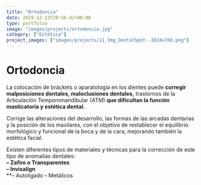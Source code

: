 ```yaml
---
title: "Ortodoncia"
date: 2019-12-23T20:56:42+06:00
type: portfolio
image: "images/projects/ortodoncia.jpg"
category: ["Estética"]
project_images: ["images/projects/11_Img_DentalSpot--1024x768.png"]
---
```


# Ortodoncia

La colocación de bráckets o aparatología en los dientes puede **corregir malposiciones dentales, maloclusiones dentales,** trastornos de la Articulación Temporomandibular (ATM) **que dificultan la función masticatoria y estética dental.**

Corrige las alteraciones del desarrollo, las formas de las arcadas dentarias y la posición de los maxilares, con el objetivo de restablecer el equilibrio morfológico y funcional de la boca y de la cara, mejorando también la estética facial.

Existen diferentes tipos de materiales y técnicas para la corrección de este tipo de anomalías dentales:  
**– Zafiro o Transparentes**  
**– Invisalign**  
**– Autoligado
– Metálicos
